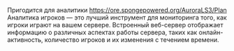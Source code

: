 Пригодится для аналитики
https://ore.spongepowered.org/AuroraLS3/Plan
Аналитика игроков — это лучший инструмент для мониторинга того, как игроки играют на вашем сервере. Встроенный веб-сервер отображает информацию о различных аспектах работы сервера, таких как онлайн-активность, количество игроков и их изменения с течением времени.